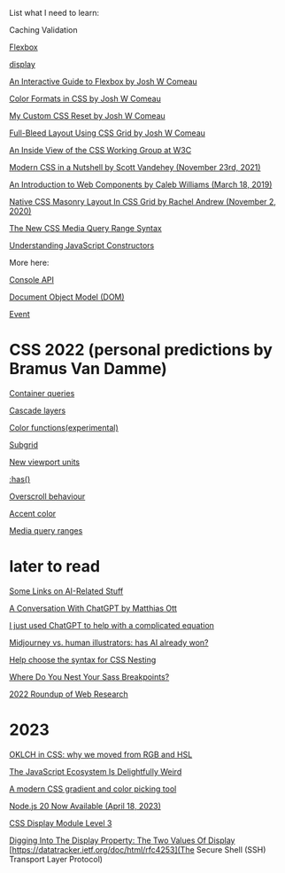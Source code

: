 List what I need to learn:

Caching
Validation

[Flexbox](https://developer.mozilla.org/en-US/docs/Learn/CSS/CSS_layout/Flexbox)

[display](https://developer.mozilla.org/en-US/docs/Web/CSS/display)

[An Interactive Guide to Flexbox by Josh W Comeau](https://www.joshwcomeau.com/css/interactive-guide-to-flexbox/)

[Color Formats in CSS by Josh W Comeau](https://www.joshwcomeau.com/css/color-formats/)

[My Custom CSS Reset by Josh W Comeau](https://www.joshwcomeau.com/css/custom-css-reset/)

[Full-Bleed Layout Using CSS Grid by Josh W Comeau](https://www.joshwcomeau.com/css/full-bleed/)

[An Inside View of the CSS Working Group at W3C](https://fantasai.inkedblade.net/weblog/2011/inside-csswg/process)

[Modern CSS in a Nutshell by Scott Vandehey (November 23rd, 2021)](https://cloudfour.com/thinks/modern-css-in-a-nutshell/)

[An Introduction to Web Components by Caleb Williams (March 18, 2019)](https://css-tricks.com/an-introduction-to-web-components/)

[Native CSS Masonry Layout In CSS Grid by Rachel Andrew (November 2, 2020)](https://www.smashingmagazine.com/native-css-masonry-layout-css-grid/)

[The New CSS Media Query Range Syntax ](https://css-tricks.com/the-new-css-media-query-range-syntax/)

[Understanding JavaScript Constructors ](https://css-tricks.com/understanding-javascript-constructors/)

More here:

[Console API](https://developer.mozilla.org/en-US/docs/Web/API/Console)

[Document Object Model (DOM)](https://developer.mozilla.org/en-US/docs/Web/API/Document_Object_Model)

[Event](https://developer.mozilla.org/en-US/docs/Web/API/Event)

# CSS 2022 (personal predictions by Bramus Van Damme)

[Container queries](https://developer.mozilla.org/en-US/docs/Web/CSS/CSS_Container_Queries)

[Cascade layers](https://developer.mozilla.org/en-US/docs/Learn/CSS/Building_blocks/Cascade_layers)

[Color functions(experimental)](https://developer.mozilla.org/en-US/docs/Web/CSS/color_value/color)

[Subgrid](https://developer.mozilla.org/en-US/docs/Web/CSS/CSS_Grid_Layout/Subgrid)

[New viewport units](https://www.w3.org/TR/css-values-4/#viewport-relative-lengths)

[:has()](https://developer.mozilla.org/en-US/docs/Web/CSS/:has)

[Overscroll behaviour](https://developer.mozilla.org/en-US/docs/Web/CSS/overscroll-behavior)

[Accent color](https://developer.mozilla.org/en-US/docs/Web/CSS/accent-color)

[Media query ranges](https://www.bram.us/2021/10/26/media-queries-level-4-media-query-range-contexts/)

# later to read

[Some Links on AI-Related Stuff](https://css-tricks.com/some-links-on-ai-related-stuff/)

[A Conversation With ChatGPT by Matthias Ott](https://matthiasott.com/notes/a-conversation-with-chatgpt)

[I just used ChatGPT to help with a complicated equation](https://www.reddit.com/r/Notion/comments/zjmuls/i_just_used_chatgpt_to_help_with_a_complicated/)

[Midjourney vs. human illustrators: has AI already won?](https://evilmartians.com/chronicles/midjourney-vs-human-illustrators-has-ai-already-won)

[Help choose the syntax for CSS Nesting ](https://css-tricks.com/help-choose-the-syntax-for-css-nesting/)

[Where Do You Nest Your Sass Breakpoints? ](https://css-tricks.com/where-do-you-nest-your-sass-breakpoints/)

[2022 Roundup of Web Research](https://css-tricks.com/2022-roundup-of-web-research/)

# 2023 

[OKLCH in CSS: why we moved from RGB and HSL](https://evilmartians.com/chronicles/oklch-in-css-why-quit-rgb-hsl)

[The JavaScript Ecosystem Is Delightfully Weird](https://fly.io/blog/js-ecosystem-delightfully-wierd/)

[A modern CSS gradient and color picking tool](https://twitter.com/argyleink/status/1649124742463623169)

[Node.js 20 Now Available (April 18, 2023)](https://openjsf.org/blog/2023/04/18/node-js-20-now-available/)

[CSS Display Module Level 3](https://drafts.csswg.org/css-display/#display-value-summary)

[Digging Into The Display Property: The Two Values Of Display](https://www.smashingmagazine.com/2019/04/display-two-value/cte)
[https://datatracker.ietf.org/doc/html/rfc4253](The Secure Shell (SSH) Transport Layer Protocol)

